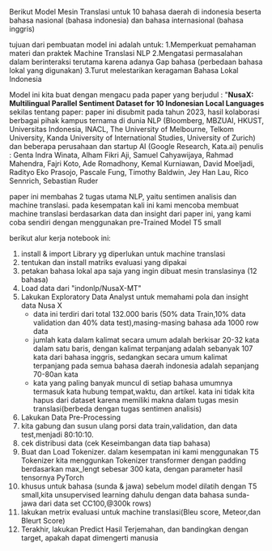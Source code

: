 Berikut Model Mesin Translasi untuk 10 bahasa daerah di indonesia beserta bahasa nasional (bahasa indonesia) dan bahasa internasional (bahasa inggris)

tujuan dari pembuatan model ini adalah untuk:
1.Memperkuat pemahaman materi dan praktek Machine Translasi NLP
2.Mengatasi permasalahan dalam berinteraksi terutama karena adanya Gap bahasa (perbedaan bahasa lokal yang digunakan)
3.Turut melestarikan keragaman Bahasa Lokal Indonesia

Model ini kita buat dengan mengacu pada paper yang berjudul : 
"**NusaX: Multilingual Parallel Sentiment Dataset for 10 Indonesian Local Languages**
sekilas tentang paper:
paper ini disubmit pada tahun 2023, hasil kolaborasi berbagai pihak kampus ternama di dunia NLP  (Bloomberg, MBZUAI, HKUST, Universitas Indonesia, INACL, The University of Melbourne, Telkom University, Kanda University of International Studies, University of Zurich) 
dan beberapa perusahaan dan startup AI (Google Research, Kata.ai)
penulis : Genta Indra Winata, Alham Fikri Aji, Samuel Cahyawijaya, Rahmad Mahendra, Fajri Koto, Ade Romadhony, Kemal Kurniawan, David Moeljadi, Radityo Eko Prasojo, Pascale Fung, Timothy Baldwin, Jey Han Lau, Rico Sennrich, Sebastian Ruder

paper ini membahas 2 tugas utama NLP, yaitu sentimen analisis dan machine translasi.
pada kesempatan kali ini kami mencoba membuat machine translasi berdasarkan data dan insight dari paper ini, yang kami coba sendiri dengan menggunakan pre-Trained Model T5 small

berikut alur kerja notebook ini:
1. install & import Library yg diperlukan untuk machine translasi
2. tentukan dan install matriks evaluasi yang dipakai
3. petakan bahasa lokal apa saja yang ingin dibuat mesin translasinya (12 bahasa)
4. Load data dari "indonlp/NusaX-MT"
5. Lakukan Exploratory Data Analyst untuk memahami pola dan insight data Nusa X
   - data ini terdiri dari total 132.000 baris (50% data Train,10% data validation dan 40% data test),masing-masing bahasa ada 1000 row data
   - jumlah kata dalam kalimat secara umum adalah berkisar 20-32 kata dalam satu baris, dengan kalimat terpanjang adalah sebanyak 107 kata dari bahasa inggris, sedangkan secara umum kalimat terpanjang pada semua bahasa daerah indonesia adalah sepanjang 70-80an kata
   - kata yang paling banyak muncul di setiap bahasa umumnya termasuk kata hubung tempat,waktu, dan artikel. kata ini tidak kita hapus dari dataset karena memiliki makna dalam tugas mesin translasi(berbeda dengan tugas sentimen analisis)
6. Lakukan Data Pre-Processing
7. kita gabung dan susun ulang porsi data train,validation, dan data test,menjadi 80:10:10.
8. cek distribusi data (cek Keseimbangan data tiap bahasa)
9.  Buat dan Load Tokenizer. dalam kesempatan ini kami menggunakan T5 Tokenizer
    kita menggunkan Tokenizer transformer dengan padding berdasarkan max_lengt sebesar 300 kata, dengan parameter hasil tensornya PyTorch
10. khusus untuk bahasa (sunda & jawa) sebelum model dilatih dengan T5 small,kita unsupervised learning dahulu dengan data bahasa sunda-jawa dari data set CC100,@300k rows)
11. lakukan metrix evaluasi untuk machine translasi(Bleu score, Meteor,dan Bleurt Score)
12. Terakhir, lakukan Predict Hasil Terjemahan, dan bandingkan dengan target, apakah dapat dimengerti manusia
